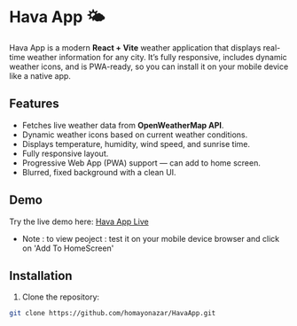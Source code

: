 # Hava App 🌤️ 

Hava App is a modern **React + Vite** weather application that displays real-time weather information for any city. It’s fully responsive, includes dynamic weather icons, and is PWA-ready, so you can install it on your mobile device like a native app.

## Features
- Fetches live weather data from **OpenWeatherMap API**.
- Dynamic weather icons based on current weather conditions.
- Displays temperature, humidity, wind speed, and sunrise time.
- Fully responsive layout.
- Progressive Web App (PWA) support — can add to home screen.
- Blurred, fixed background with a clean UI.

## Demo
Try the live demo here: [Hava App Live](https://homayonazar.com/projects/weather/)  
- Note : to view peoject : test it on your mobile device browser and click on 'Add To HomeScreen'
## Installation
1. Clone the repository:
```bash
git clone https://github.com/homayonazar/HavaApp.git
